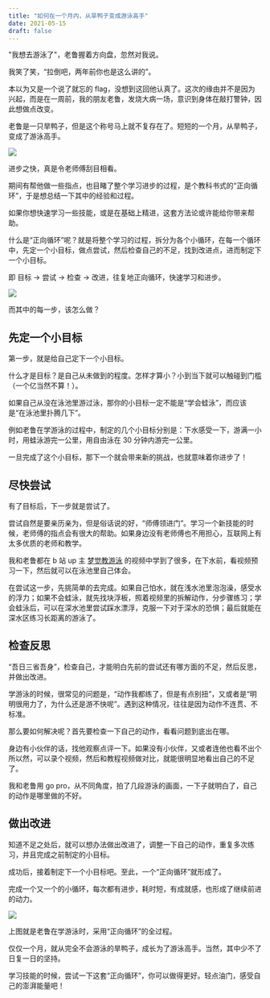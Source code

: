 ```yaml
---
title: "如何在一个月内，从旱鸭子变成游泳高手"
date: 2021-05-15
draft: false
---
```


"我想去游泳了"，老鲁握着方向盘，忽然对我说。

我笑了笑，“拉倒吧，两年前你也是这么讲的”。

本以为又是一个说了就忘的 flag，没想到这回他认真了。这次的缘由并不是因为兴起，而是在一周前，我的朋友老鲁，发烧大病一场，意识到身体在敲打警钟，因此想做点改变。

老鲁是一只旱鸭子，但是这个称号马上就不复存在了。短短的一个月，从旱鸭子，变成了游泳高手。

![](https://p9-tt.byteimg.com/origin/pgc-image/36d47857957344dbb3c23c027ef9c021.jpg)

进步之快，真是令老师傅刮目相看。

期间有帮他做一些指点，也目睹了整个学习进步的过程，是个教科书式的“正向循环”，于是想总结一下其中的经验和过程。

如果你想快速学习一些技能，或是在基础上精进，这套方法论或许能给你带来帮助。

什么是“正向循环”呢？就是将整个学习的过程，拆分为各个小循环，在每一个循环中，先定一个小目标，做点尝试，然后检查自己的不足，找到改进点，进而制定下一个小目标。

即 目标 -> 尝试 -> 检查 -> 改进，往复地正向循环，快速学习和进步。

![](https://p6-tt.byteimg.com/origin/pgc-image/60472bde4146478dbf19ff1d797a77d8.jpg)

而其中的每一步，该怎么做？

## 先定一个小目标

第一步，就是给自己定下一个小目标。

什么才是目标？是自己从未做到的程度。怎样才算小？小到当下就可以触碰到门槛（一个亿当然不算！）。

如果自己从没在泳池里游过泳，那你的小目标一定不能是“学会蛙泳”，而应该是“在泳池里扑腾几下”。

例如老鲁在学游泳的过程中，制定的几个小目标分别是：下水感受一下，游满一小时，用蛙泳游完一公里，用自由泳在 30 分钟内游完一公里。

一旦完成了这个小目标，那下一个就会带来新的挑战，也就意味着你进步了！

## 尽快尝试

有了目标后，下一步就是尝试了。

尝试自然是要亲历亲为，但是俗话说的好，“师傅领进门”。学习一个新技能的时候，老师傅的指点会有很大的帮助。如果身边没有老师傅也不用担心，互联网上有太多优质的老师和教学。

我和老鲁都在 b 站 up 主 [梦觉教游泳](https://space.bilibili.com/7283282) 的视频中学到了很多，在下水前，看视频预习一下，然后就可以在泳池里自己体会。

在尝试这一步，先挑简单的去完成。如果自己怕水，就在浅水池里泡泡澡，感受水的浮力；如果不会蛙泳，就先找块浮板，照着视频里的拆解动作，分步骤练习；学会蛙泳后，可以在深水池里尝试踩水漂浮，克服一下对于深水的恐惧；最后就能在深水区练习长距离的游泳了。

## 检查反思

“吾日三省吾身”，检查自己，才能明白先前的尝试还有哪方面的不足，然后反思，并做出改进。

学游泳的时候，很常见的问题是，“动作我都练了，但是有点别扭”，又或者是“明明很用力了，为什么还是游不快呢”。遇到这种情况，往往是因为动作不连贯、不标准。

那么要如何解决呢？首先要检查一下自己的动作，看看问题到底出在哪。

身边有小伙伴的话，找他观察点评一下。如果没有小伙伴，又或者连他也看不出个所以然，可以录个视频，然后和教程视频做对比，就能很明显地看出自己的不足了。

我和老鲁用 go pro，从不同角度，拍了几段游泳的画面，一下子就明白了，自己的动作是哪里做的不好。

## 做出改进

知道不足之处后，就可以想办法做出改进了，调整一下自己的动作，重复多次练习，并且完成之前制定的小目标。

成功后，接着制定下一个小目标吧。至此，一个“正向循环”就形成了。

完成一个又一个的小循环，每次都有进步，耗时短，有成就感，也形成了继续前进的动力。

![](https://p5-tt.byteimg.com/origin/pgc-image/06526655266a43ec87948d3eff385c77.jpg)

上图就是老鲁在学游泳时，采用“正向循环”的全过程。

仅仅一个月，就从完全不会游泳的旱鸭子，成长为了游泳高手。当然，其中少不了日复一日的坚持。

学习技能的时候，尝试一下这套“正向循环”，你可以做得更好。轻点油门，感受自己的澎湃能量吧！